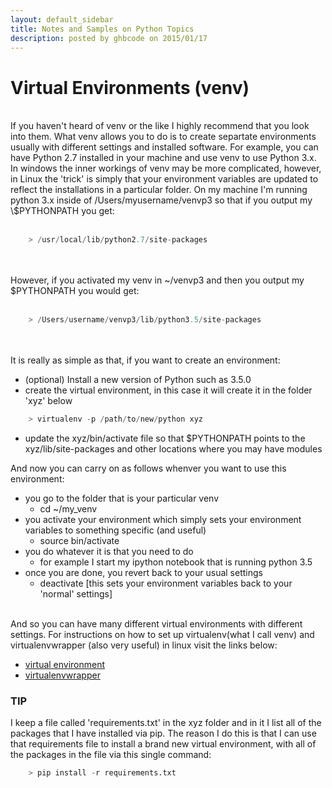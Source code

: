 ```yaml
---
layout: default_sidebar
title: Notes and Samples on Python Topics
description: posted by ghbcode on 2015/01/17
---
```

# Virtual Environments (venv)
<br>
If you haven't heard of venv or the like I highly recommend that you look into them. What venv allows you to do is to create separtate environments usually with different settings and installed software. For example, you can have Python 2.7 installed in your machine and use venv to use Python 3.x. In windows the inner workings of venv may be more complicated, however, in Linux the 'trick' is simply that your environment variables are updated to reflect the installations in a particular folder. On my machine I'm running python 3.x inside of /Users/myusername/venvp3 so that if you output my \$PYTHONPATH you get:<br>
<br>

``` python
    > /usr/local/lib/python2.7/site-packages
```

<br><br>
However, if you activated my venv in ~/venvp3 and then you output my \$PYTHONPATH you would get:<br><br>

``` python
    > /Users/username/venvp3/lib/python3.5/site-packages
```    

<br><br>
It is really as simple as that, if you want to create an environment:
- (optional) Install a new version of Python such as 3.5.0
- create the virtual environment, in this case it will create it in the folder 'xyz' below
``` python
    > virtualenv -p /path/to/new/python xyz
```
- update the xyz/bin/activate file so that $PYTHONPATH points to the xyz/lib/site-packages and other locations where you may have modules

And now you can carry on as follows whenver you want to use this environment:<br>
- you go to the folder that is your particular venv
  - cd ~/my_venv
- you activate your environment which simply sets your environment variables to something specific (and useful)
  - source bin/activate
- you do whatever it is that you need to do
  - for example I start my ipython notebook that is running python 3.5
- once you are done, you revert back to your usual settings 
  - deactivate [this sets your environment variables back to your 'normal' settings]
<br><br>

And so you can have many different virtual environments with different settings. For instructions on how to set up virtualenv(what I call venv) and virtualenvwrapper (also very useful) in linux visit the links below:
- [virtual environment](https://wiki.archlinux.org/index.php/Python/Virtual_environment)
- [virtualenvwrapper](http://virtualenvwrapper.readthedocs.io/en/latest/)

### TIP

I keep a file called 'requirements.txt' in the xyz folder and in it I list all of the packages that I have installed via pip. The reason I do this is that I can use that requirements file to install a brand new virtual environment, with all of the packages in the file via this single command:

``` python
    > pip install -r requirements.txt
```

